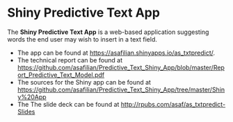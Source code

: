 # Shiny Predictive Text App
The **Shiny Predictive Text App** is a web-based application suggesting words the end user may wish
to insert in a text field. 

- The app can be found at https://asafilian.shinyapps.io/as_txtpredict/. 
- The technical report can be found at https://github.com/asafilian/Predictive_Text_Shiny_App/blob/master/Report_Predictive_Text_Model.pdf 
- The sources for the Shiny app can be found at https://github.com/asafilian/Predictive_Text_Shiny_App/tree/master/Shiny%20App
- The The slide deck can be found at http://rpubs.com/asaf/as_txtpredict-Slides
